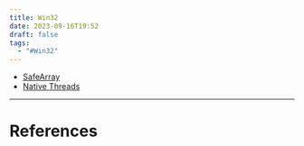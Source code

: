 ```yaml
---
title: Win32
date: 2023-09-16T19:52
draft: false
tags:
  - "#Win32"
---
```

- [SafeArray](/notes/computer/microsoft/win32/safearray)
- [Native Threads](/notes/computer/microsoft/win32/native-threads)

---
# References
